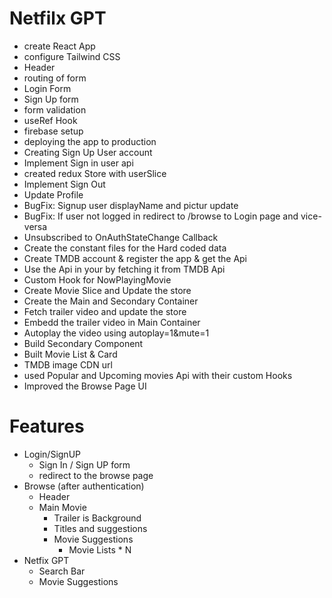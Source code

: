 # Netfilx GPT

- create React App
- configure Tailwind CSS
- Header
- routing of form
- Login Form
- Sign Up form
- form validation
- useRef Hook
- firebase setup
- deploying the app to production
- Creating Sign Up User account
- Implement Sign in user api
- created redux Store with userSlice
- Implement Sign Out
- Update Profile
- BugFix: Signup user displayName and pictur update
- BugFix: If user not logged in redirect to /browse to Login page and vice-versa
- Unsubscribed to OnAuthStateChange Callback
- Create the constant files for the Hard coded data
- Create TMDB account & register the app & get the Api
- Use the Api in your by fetching it from TMDB Api
- Custom Hook for NowPlayingMovie
- Create Movie Slice and Update the store
- Create the Main and Secondary Container
- Fetch trailer video and update the store
- Embedd the trailer video in Main Container
- Autoplay the video using autoplay=1&mute=1
- Build Secondary Component
- Built Movie List & Card
- TMDB image CDN url
- used Popular and Upcoming movies Api with their custom Hooks
- Improved the Browse Page UI

# Features

- Login/SignUP
  - Sign In / Sign UP form
  - redirect to the browse page
- Browse (after authentication)
  - Header
  - Main Movie
    - Trailer is Background
    - Titles and suggestions
    - Movie Suggestions
      - Movie Lists \* N
- Netfix GPT
  - Search Bar
  - Movie Suggestions
